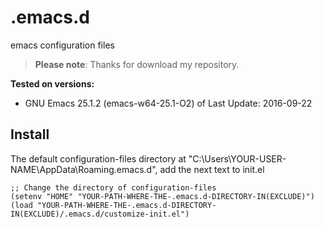 # .emacs.d
emacs configuration files


> **Please note**: Thanks for download my repository.

**Tested on versions:**
* GNU Emacs 25.1.2 (emacs-w64-25.1-O2) of Last Update: 2016-09-22

## Install

The default configuration-files directory at "C:\Users\YOUR-USER-NAME\AppData\Roaming\.emacs.d", add the next text to init.el

  ```
  ;; Change the directory of configuration-files 
  (setenv "HOME" "YOUR-PATH-WHERE-THE-.emacs.d-DIRECTORY-IN(EXCLUDE)") 
  (load "YOUR-PATH-WHERE-THE-.emacs.d-DIRECTORY-IN(EXCLUDE)/.emacs.d/customize-init.el")
  ```